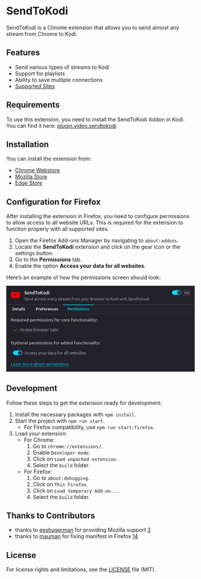 # SendToKodi

SendToKodi is a Chrome extension that allows you to send almost any stream from Chrome to Kodi.

## Features

- Send various types of streams to Kodi
- Support for playlists
- Ability to save multiple connections
- [Supported Sites](https://rg3.github.io/youtube-dl/supportedsites.html)

## Requirements

To use this extension, you need to install the SendToKodi Addon in Kodi. You can find it here: [plugin.video.sendtokodi](https://github.com/firsttris/plugin.video.sendtokodi)

## Installation

You can install the extension from:
- [Chrome Webstore](https://chrome.google.com/webstore/detail/sendtokodi/gbcpfpcacakaadapjcdchbdmdnfbnbaf)
- [Mozilla Store](https://addons.mozilla.org/firefox/addon/sendtokodi/)
- [Edge Store](https://microsoftedge.microsoft.com/addons/detail/sendtokodi/cfaaejdnkempodfadjkjfblimmakeaij)

## Configuration for Firefox

After installing the extension in Firefox, you need to configure permissions to allow access to all website URLs. This is required for the extension to function properly with all supported sites.

1. Open the Firefox Add-ons Manager by navigating to `about:addons`.
2. Locate the **SendToKodi** extension and click on the gear icon or the settings button.
3. Go to the **Permissions** tab.
4. Enable the option **Access your data for all websites**.

Here’s an example of how the permissions screen should look:

![Firefox Settings](./firefox-settings.png)

## Development

Follow these steps to get the extension ready for development:

1. Install the necessary packages with `npm install`.
2. Start the project with `npm run start`.
   - For Firefox compatibility, use `npm run start:firefox`.
3. Load your extension:
   - For Chrome:
     1. Go to `chrome://extensions/`.
     2. Enable `Developer mode`.
     3. Click on `Load unpacked extension`.
     4. Select the `build` folder.
   - For Firefox:
     1. Go to `about:debugging`.
     2. Click on `This Firefox`.
     3. Click on `Load temporary Add-on...`.
     4. Select the `build` folder.

## Thanks to Contributors

- thanks to [eeshugerman](https://github.com/eeshugerman) for providing Mozilla support [3](https://github.com/firsttris/chrome.sendtokodi/pull/3)
- thanks to [mauman](https://github.com/mauman) for fixing manifest in Firefox [14](https://github.com/firsttris/chrome.sendtokodi/pull/14)

## License

For license rights and limitations, see the [LICENSE](LICENSE.md) file (MIT).
